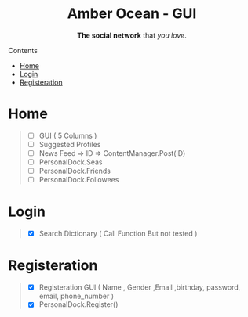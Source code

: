<p align="center">
  <h1 align="center"> Amber Ocean - GUI </h1>
</p>

<p align="center">
  <b>The social network</b> that <i>you love</i>.
</p>


 <summary>Contents</summary>


 - [Home](#home)
 - [Login](#login)
 - [Registeration](#registeration)


# Home
> - [ ] GUI ( 5 Columns )
> - [ ] Suggested Profiles
> - [ ] News Feed => ID => ContentManager.Post(ID)
> - [ ] PersonalDock.Seas
> - [ ] PersonalDock.Friends
> - [ ] PersonalDock.Followees

# Login
> - [x] Search Dictionary ( Call Function But not tested )


# Registeration
> - [x] Registeration GUI ( Name , Gender ,Email ,birthday, password, email, phone_number )
> - [x] PersonalDock.Register()
